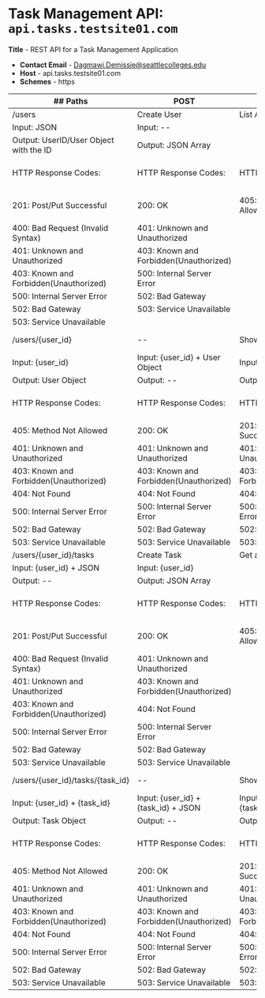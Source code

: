 # Task Management API: `api.tasks.testsite01.com`

 **Title** - REST API for a Task Management Application
- **Contact Email** - Dagmawi.Demissie@seattlecolleges.edu
- **Host** - api.tasks.testsite01.com
- **Schemes** - https


|## Paths                            | **POST**                                    | **GET**                                  | **PUT/PATCH**           | **DELETE**  |
|------------------------------------------|---------------------------------------------|------------------------------------------|-------------------------|-------------|
| /users                                   | Create User                                 | List All Users                           | \-\-                    | \-\-        |
| Input: JSON                              | Input: \-\-                                 |
| Output: UserID/User Object with the ID   | Output: JSON Array                          |
| HTTP Response Codes:                     | HTTP Response Codes:                        | HTTP Response Codes:                     | HTTP Response Codes:    |
| 201: Post/Put Successful                 | 200: OK                                     | 405: Method Not Allowed                  | 405: Method Not Allowed |
| 400: Bad Request \(Invalid Syntax\)      | 401: Unknown and Unauthorized               |
| 401: Unknown and Unauthorized            | 403: Known and Forbidden\(Unauthorized\)    |
| 403: Known and Forbidden\(Unauthorized\) | 500: Internal Server Error                  |
| 500: Internal Server Error               | 502: Bad Gateway                            |
| 502: Bad Gateway                         | 503: Service Unavailable                    |
| 503: Service Unavailable                 |
| /users/\{user\_id\}                      | \-\-                                        | Show User                                | Change User             | Remove User |
| Input: \{user\_id\}                      | Input: \{user\_id\} \+ User Object          | Input: \{user\_id\}                      |
| Output: User Object                      | Output: \-\-                                | Output: \-\-                             |
| HTTP Response Codes:                     | HTTP Response Codes:                        | HTTP Response Codes:                     | HTTP Response Codes:    |
| 405: Method Not Allowed                  | 200: OK                                     | 201: Post/Put Successful                 | 200: OK                 |
| 401: Unknown and Unauthorized            | 401: Unknown and Unauthorized               | 401: Unknown and Unauthorized            |
| 403: Known and Forbidden\(Unauthorized\) | 403: Known and Forbidden\(Unauthorized\)    | 403: Known and Forbidden\(Unauthorized\) |
| 404: Not Found                           | 404: Not Found                              | 404: Not Found                           |
| 500: Internal Server Error               | 500: Internal Server Error                  | 500: Internal Server Error               |
| 502: Bad Gateway                         | 502: Bad Gateway                            | 502: Bad Gateway                         |
| 503: Service Unavailable                 | 503: Service Unavailable                    | 503: Service Unavailable                 |
| /users/\{user\_id\}/tasks                | Create Task                                 | Get all Tasks for User                   | \-\-                    | \-\-        |
| Input: \{user\_id\} \+ JSON              | Input: \{user\_id\}                         |
| Output: \-\-                             | Output: JSON Array                          |
| HTTP Response Codes:                     | HTTP Response Codes:                        | HTTP Response Codes:                     | HTTP Response Codes:    |
| 201: Post/Put Successful                 | 200: OK                                     | 405: Method Not Allowed                  | 405: Method Not Allowed |
| 400: Bad Request \(Invalid Syntax\)      | 401: Unknown and Unauthorized               |
| 401: Unknown and Unauthorized            | 403: Known and Forbidden\(Unauthorized\)    |
| 403: Known and Forbidden\(Unauthorized\) | 404: Not Found                              |
| 500: Internal Server Error               | 500: Internal Server Error                  |
| 502: Bad Gateway                         | 502: Bad Gateway                            |
| 503: Service Unavailable                 | 503: Service Unavailable                    |
| /users/\{user\_id\}/tasks/\{task\_id\}   | \-\-                                        | Show Task for User                       | Change Task             | Remove Task |
| Input: \{user\_id\} \+ \{task\_id\}      | Input: \{user\_id\} \+ \{task\_id\} \+ JSON | Input: \{user\_id\} \+ \{task\_id\}      |
| Output: Task Object                      | Output: \-\-                                | Output: \-\-                             |
| HTTP Response Codes:                     | HTTP Response Codes:                        | HTTP Response Codes:                     | HTTP Response Codes:    |
| 405: Method Not Allowed                  | 200: OK                                     | 201: Post/Put Successful                 | 200: OK                 |
| 401: Unknown and Unauthorized            | 401: Unknown and Unauthorized               | 401: Unknown and Unauthorized            |
| 403: Known and Forbidden\(Unauthorized\) | 403: Known and Forbidden\(Unauthorized\)    | 403: Known and Forbidden\(Unauthorized\) |
| 404: Not Found                           | 404: Not Found                              | 404: Not Found                           |
| 500: Internal Server Error               | 500: Internal Server Error                  | 500: Internal Server Error               |
| 502: Bad Gateway                         | 502: Bad Gateway                            | 502: Bad Gateway                         |
| 503: Service Unavailable                 | 503: Service Unavailable                    | 503: Service Unavailable                 |
